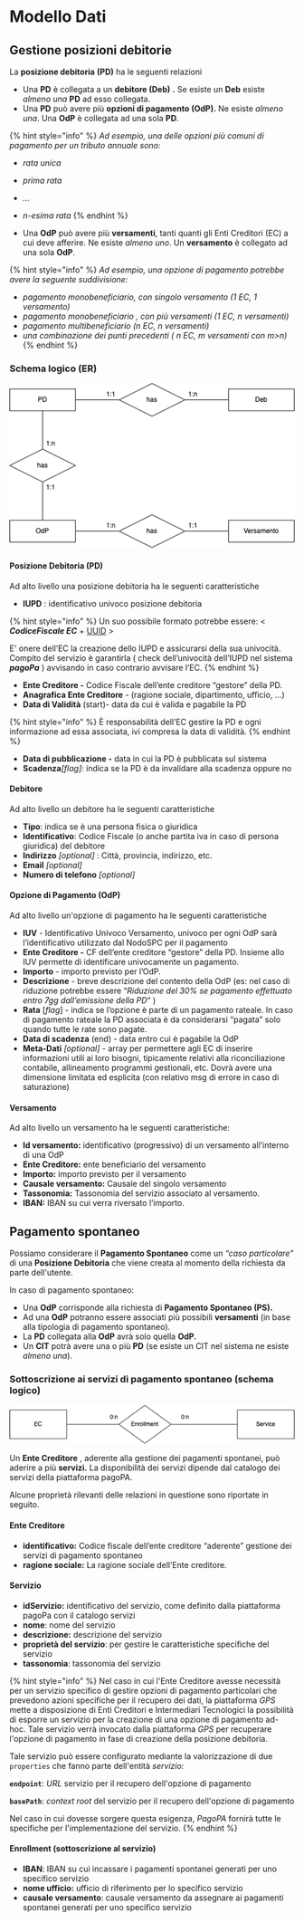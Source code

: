 # Modello Dati

## Gestione posizioni debitorie

La **posizione debitoria** **(PD)** ha le seguenti relazioni

* Una **PD** è collegata a un **debitore (Deb)** **.** Se esiste un **Deb** esiste _almeno una_ **PD** ad esso collegata.
* Una **PD** può avere più **opzioni di pagamento (OdP).** Ne esiste _almeno una_. Una **OdP** è collegata ad una sola **PD**.

{% hint style="info" %}
_Ad esempio, una delle opzioni più comuni di pagamento per un tributo annuale sono:_

* _rata unica_
* _prima rata_
* _..._
* _n-esima rata_
{% endhint %}

* Una **OdP** può avere più **versamenti**, tanti quanti gli Enti Creditori (EC) a cui deve afferire. Ne esiste _almeno uno_. Un **versamento** è collegato ad una sola **OdP**.

{% hint style="info" %}
_Ad esempio, una opzione di pagamento potrebbe avere la seguente suddivisione:_

* _pagamento monobeneficiario, con singolo versamento (1 EC, 1 versamento)_
* _pagamento monobeneficiario , con più versamenti (1 EC, n versamenti)_
* _pagamento multibeneficiario (n EC, n versamenti)_
* _una combinazione dei punti precedenti ( n EC, m versamenti con m>n)_
{% endhint %}

### Schema logico (ER)

![](<../../.gitbook/assets/image (36).png>)

#### Posizione Debitoria (PD) <a href="#posizione-debitoria-pd" id="posizione-debitoria-pd"></a>

Ad alto livello una posizione debitoria ha le seguenti caratteristiche

* **IUPD** : identificativo univoco posizione debitoria

{% hint style="info" %}
Un suo possibile formato potrebbe essere: < _**CodiceFiscale EC**_ + [UUID](https://tools.ietf.org/html/rfc4122) >

E' onere dell’EC la creazione dello IUPD e assicurarsi della sua univocità. Compito del servizio è garantirla ( check dell’univocità dell’IUPD nel sistema _**pagoPa**_ ) avvisando in caso contrario avvisare l’EC.
{% endhint %}

* **Ente Creditore -** Codice Fiscale dell’ente creditore “gestore” della PD.
* **Anagrafica Ente Creditore** - (ragione sociale, dipartimento, ufficio, …)
* **Data di Validità** (start)- data da cui è valida e pagabile la PD

{% hint style="info" %}
È responsabilità dell’EC gestire la PD e ogni informazione ad essa associata, ivi compresa la data di validità.
{% endhint %}

* **Data di pubblicazione -** data in cui la PD è pubblicata sul sistema
* **Scadenza**_\[flag]_: indica se la PD è da invalidare alla scadenza oppure no

#### Debitore <a href="#debitore" id="debitore"></a>

Ad alto livello un debitore ha le seguenti caratteristiche

* **Tipo**: indica se è una persona fisica o giuridica
* **Identificativo**: Codice Fiscale (o anche partita iva in caso di persona giuridica) del debitore
* **Indirizzo** _\[optional]_ : Città, provincia, indirizzo, etc.
* **Email** _\[optional]_
* **Numero di telefono** _\[optional]_

#### Opzione di Pagamento (OdP) <a href="#opzione-di-pagamento-odp" id="opzione-di-pagamento-odp"></a>

Ad alto livello un'opzione di pagamento ha le seguenti caratteristiche

* **IUV** - Identificativo Univoco Versamento, univoco per ogni OdP sarà l’identificativo utilizzato dal NodoSPC per il pagamento
* **Ente Creditore -** CF dell’ente creditore “gestore” della PD. Insieme allo IUV permette di identificare univocamente un pagamento.
* **Importo** - importo previsto per l’OdP.
* **Descrizione** - breve descrizione del contento della OdP (es: nel caso di riduzione potrebbe essere “_Riduzione del 30% se pagamento effettuato entro 7gg dall’emissione della PD_“ )
* **Rata** \[_flag_] - indica se l’opzione è parte di un pagamento rateale. In caso di pagamento rateale la PD associata è da considerarsi “pagata” solo quando tutte le rate sono pagate.
* **Data di scadenza** (end) - data entro cui è pagabile la OdP
* **Meta-Dati** _\[optional]_ - array per permettere agli EC di inserire informazioni utili ai loro bisogni, tipicamente relativi alla riconciliazione contabile, allineamento programmi gestionali, etc. Dovrà avere una dimensione limitata ed esplicita (con relativo msg di errore in caso di saturazione)

#### Versamento <a href="#versamento" id="versamento"></a>

Ad alto livello un versamento ha le seguenti caratteristiche:

* **Id versamento:** identificativo (progressivo) di un versamento all’interno di una OdP
* **Ente Creditore:** ente beneficiario del versamento
* **Importo:** importo previsto per il versamento
* **Causale versamento:** Causale del singolo versamento
* **Tassonomia:** Tassonomia del servizio associato al versamento.
* **IBAN:** IBAN su cui verra riversato l’importo.

## Pagamento spontaneo

Possiamo considerare il **Pagamento Spontaneo** come un _“caso particolare”_ di una **Posizione Debitoria** che viene creata al momento della richiesta da parte dell'utente.

In caso di pagamento spontaneo:

* Una **OdP** corrisponde alla richiesta di **Pagamento Spontaneo (PS).**
* Ad una **OdP** potranno essere associati più possibili **versamenti** (in base alla tipologia di pagamento spontaneo).
* La **PD** collegata alla **OdP** avrà solo quella **OdP.**
* Un **CIT** potrà avere una o più **PD** (se esiste un CIT nel sistema ne esiste _almeno una_).

### Sottoscrizione ai servizi di pagamento spontaneo (schema logico)

![](<../../.gitbook/assets/EnrollmentPS.drawio (3).png>)

Un **Ente Creditore** , aderente alla gestione dei pagamenti spontanei, può aderire a più **servizi.** La disponibilità dei servizi dipende dal catalogo dei servizi della piattaforma pagoPA.

Alcune proprietà rilevanti delle relazioni in questione sono riportate in seguito.

#### Ente Creditore

* **identificativo:** Codice fiscale dell’ente creditore “aderente” gestione dei servizi di pagamento spontaneo
* **ragione sociale:** La ragione sociale dell’Ente creditore.

#### **Servizio**

* **idServizio:** identificativo del servizio, come definito dalla piattaforma pagoPa con il catalogo servizi
* **nome**: nome del servizio
* **descrizione:** descrizione del servizio
* **proprietà del servizio**: per gestire le caratteristiche specifiche del servizio
* **tassonomia**: tassonomia del servizio

{% hint style="info" %}
Nel caso in cui l'Ente Creditore avesse necessità per un servizio specifico di gestire opzioni di pagamento particolari che prevedono azioni specifiche per il recupero dei dati, la piattaforma _GPS_ mette a disposizione di Enti Creditori e Intermediari Tecnologici la possibilità di esporre un servizio per la creazione di una opzione di pagamento ad-hoc. Tale servizio verrà invocato dalla piattaforma _GPS_ per recuperare l'opzione di pagamento in fase di creazione della posizione debitoria.

Tale servizio può essere configurato mediante la valorizzazione di due `properties` che fanno parte dell'entità _servizio:_ &#x20;

**`endpoint`**: _URL_ servizio per il recupero dell'opzione di pagamento

**`basePath`**: _context root_ del servizio per il recupero dell'opzione di pagamento

Nel caso in cui dovesse sorgere questa esigenza, _PagoPA_ fornirà tutte le specifiche per l'implementazione del servizio.
{% endhint %}

#### Enrollment (sottoscrizione al servizio)

* **IBAN**: IBAN su cui incassare i pagamenti spontanei generati per uno specifico servizio
* **nome ufficio:** ufficio di riferimento per lo specifico servizio
* **causale versamento**: causale versamento da assegnare ai pagamenti spontanei generati per uno specifico servizio

